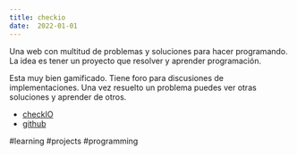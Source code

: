 ```yaml
---
title: checkio
date:  2022-01-01
---
```


Una web con multitud de problemas y soluciones para hacer programando. La idea es tener un proyecto que resolver y aprender programación.

Esta muy bien gamificado. Tiene foro para discusiones de implementaciones. Una vez resuelto un problema puedes ver otras soluciones y aprender de otros.

- [checkIO](https://checkio.org/)
- [github](https://github.com/mmngreco/checkio)

#learning
#projects
#programming
